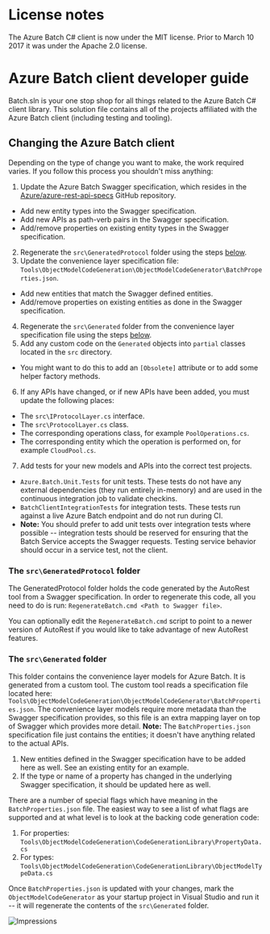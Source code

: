 # License notes
The Azure Batch C# client is now under the MIT license. Prior to March 10 2017 it was under the Apache 2.0 license.

# Azure Batch client developer guide
Batch.sln is your one stop shop for all things related to the Azure Batch C# client library. This solution file contains all of the projects affiliated with the Azure Batch client (including testing and tooling).

## Changing the Azure Batch client
Depending on the type of change you want to make, the work required varies. If you follow this process you shouldn't miss anything:

1. Update the Azure Batch Swagger specification, which resides in the [Azure/azure-rest-api-specs](https://github.com/Azure/azure-rest-api-specs) GitHub repository.
  * Add new entity types into the Swagger specification.
  * Add new APIs as path-verb pairs in the Swagger specification.
  * Add/remove properties on existing entity types in the Swagger specification.
2. Regenerate the `src\GeneratedProtocol` folder using the steps [below](#the-srcgeneratedprotocol-folder).
3. Update the convenience layer specification file: `Tools\ObjectModelCodeGeneration\ObjectModelCodeGenerator\BatchProperties.json`.
  * Add new entities that match the Swagger defined entities.
  * Add/remove properties on existing entities as done in the Swagger specification.
4. Regenerate the `src\Generated` folder from the convenience layer specification file using the steps [below](#the-srcgenerated-folder).
5. Add any custom code on the `Generated` objects into `partial` classes located in the `src` directory.
  * You might want to do this to add an `[Obsolete]` attribute or to add some helper factory methods.
6. If any APIs have changed, or if new APIs have been added, you must update the following places:
  * The `src\IProtocolLayer.cs` interface.
  * The `src\ProtocolLayer.cs` class.  
  * The corresponding operations class, for example `PoolOperations.cs`.
  * The corresponding entity which the operation is performed on, for example `CloudPool.cs`. 
7. Add tests for your new models and APIs into the correct test projects.
  * `Azure.Batch.Unit.Tests` for unit tests. These tests do not have any external dependencies (they run entirely in-memory) and are used in the continuous integration job to validate checkins. 
  * `BatchClientIntegrationTests` for integration tests. These tests run against a live Azure Batch endpoint and do not run during CI.
  * **Note:** You should prefer to add unit tests over integration tests where possible -- integration tests should be reserved for ensuring that the Batch Service accepts the Swagger requests. Testing service behavior should occur in a service test, not the client.

### The `src\GeneratedProtocol` folder
The GeneratedProtocol folder holds the code generated by the AutoRest tool from a Swagger specification. In order to regenerate this code, all you need to do is run: `RegenerateBatch.cmd <Path to Swagger file>`.

You can optionally edit the `RegenerateBatch.cmd` script to point to a newer version of AutoRest if you would like to take advantage of new AutoRest features.

### The `src\Generated` folder
This folder contains the convenience layer models for Azure Batch. It is generated from a custom tool. The custom tool reads a specification file located here: `Tools\ObjectModelCodeGeneration\ObjectModelCodeGenerator\BatchProperties.json`. The convenience layer models require more metadata than the Swagger specification provides, so this file is an extra mapping layer on top of Swagger which provides more detail. **Note:** The `BatchProperties.json` specification file just contains the entities; it doesn't have anything related to the actual APIs. 

1. New entities defined in the Swagger specification have to be added here as well. See an existing entity for an example.
2. If the type or name of a property has changed in the underlying Swagger specification, it should be updated here as well.

There are a number of special flags which have meaning in the `BatchProperties.json` file. The easiest way to see a list of what flags are supported and at what level is to look at the backing code generation code:

1. For properties: `Tools\ObjectModelCodeGeneration\CodeGenerationLibrary\PropertyData.cs` 
2. For types: `Tools\ObjectModelCodeGeneration\CodeGenerationLibrary\ObjectModelTypeData.cs`
 
Once `BatchProperties.json` is updated with your changes, mark the `ObjectModelCodeGenerator` as your startup project in Visual Studio and run it -- it will regenerate the contents of the `src\Generated` folder.



![Impressions](https://azure-sdk-impressions.azurewebsites.net/api/impressions/azure-sdk-for-net%2Fsrc%2FSDKs%2FBatch%2FDataPlane%2FREADME.png)
